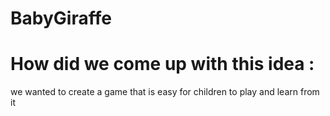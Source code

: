 # BabyGiraffe



# How did we come up with this idea :
we wanted to create a game that is easy for children to play and learn from it




